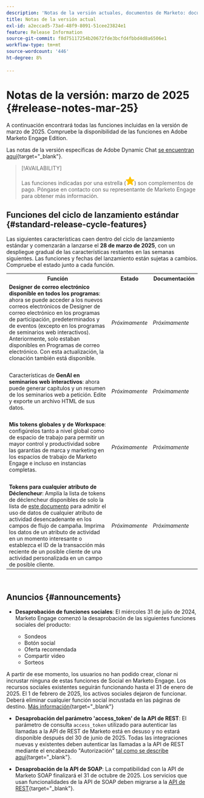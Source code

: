 ```yaml
---
description: 'Notas de la versión actuales, documentos de Marketo: documentación del producto'
title: Notas de la versión actual
exl-id: a2eccad5-73ad-48f9-8091-51cee23824e1
feature: Release Information
source-git-commit: f8d75117254b20672fde3bcfd4fbbd4d8a6506e1
workflow-type: tm+mt
source-wordcount: '446'
ht-degree: 8%

---
```


# Notas de la versión: marzo de 2025 {#release-notes-mar-25}

A continuación encontrará todas las funciones incluidas en la versión de marzo de 2025. Compruebe la disponibilidad de las funciones en Adobe Marketo Engage Edition.

Las notas de la versión específicas de Adobe Dynamic Chat [ se encuentran aquí](/help/marketo/release-notes/dynamic-chat.md){target="_blank"}.

>[!AVAILABILITY]
>
>Las funciones indicadas por una estrella (![star](assets/yellow-star.png)) son complementos de pago. Póngase en contacto con su representante de Marketo Engage para obtener más información.

## Funciones del ciclo de lanzamiento estándar {#standard-release-cycle-features}

Las siguientes características caen dentro del ciclo de lanzamiento estándar y comenzarán a lanzarse el **28 de marzo de 2025**, con un despliegue gradual de las características restantes en las semanas siguientes. Las funciones y fechas del lanzamiento están sujetas a cambios. Compruebe el estado junto a cada función.

<table style="table-layout:auto"> 
 <tbody> 
  <tr> 
   <th style="width:65%">Función</th> 
   <th style="width:10%">Estado</th>
   <th style="width:25%">Documentación</th>
  </tr>
    <tr> 
   <td><strong>Designer de correo electrónico disponible en todos los programas</strong>: ahora se puede acceder a los nuevos correos electrónicos de Designer de correo electrónico en los programas de participación, predeterminados y de eventos (excepto en los programas de seminarios web interactivos). Anteriormente, solo estaban disponibles en Programas de correo electrónico. Con esta actualización, la clonación también está disponible.</td>
   <td><i>Próximamente</i></td>
   <td><i>Próximamente</i></td>
  </tr>
  <tr> 
   <td> </td> 
   <td> </td>
   <td> </td>
  </tr>
  <tr> 
   <td>Características de <strong>GenAI en seminarios web interactivos</strong>: ahora puede generar capítulos y un resumen de los seminarios web a petición. Edite y exporte un archivo HTML de sus datos.</td>
   <td><i>Próximamente</i></td>
   <td><i>Próximamente</i></td>
  </tr>
  <tr> 
   <td> </td> 
   <td> </td>
   <td> </td>
  </tr>
  <tr> 
   <td><strong>Mis tokens globales y de Workspace</strong>: configúrelos tanto a nivel global como de espacio de trabajo para permitir un mayor control y productividad sobre las garantías de marca y marketing en los espacios de trabajo de Marketo Engage e incluso en instancias completas.</td> 
   <td><i>Próximamente</i></td>
   <td><i>Próximamente</i></td>
  </tr>
  <tr> 
   <td> </td> 
   <td> </td>
   <td> </td>
  </tr>
  <tr> 
   <td><strong>Tokens para cualquier atributo de Déclencheur</strong>: Amplía la lista de tokens de déclencheur disponibles de solo la lista de <a href="https://experienceleague.adobe.com/en/docs/marketo/using/product-docs/marketo-sales-insight/msi-for-salesforce/features/tabs-in-the-msi-panel/interesting-moments/trigger-tokens-for-interesting-moments" target="_blank">este documento</a> para admitir el uso de datos de cualquier atributo de actividad desencadenante en los campos de flujo de campaña. Imprima los datos de un atributo de actividad en un momento interesante o establezca el ID de la transacción más reciente de un posible cliente de una actividad personalizada en un campo de posible cliente.</td> 
   <td><i>Próximamente</i></td>
   <td><i>Próximamente</i></td>
  </tr>
 </tbody> 
</table>
<br/>

## Anuncios {#announcements}

* **Desaprobación de funciones sociales**: El miércoles 31 de julio de 2024, Marketo Engage comenzó la desaprobación de las siguientes funciones sociales del producto:

   * Sondeos
   * Botón social
   * Oferta recomendada
   * Compartir video
   * Sorteos

A partir de ese momento, los usuarios no han podido crear, clonar ni incrustar ninguna de estas funciones de Social en Marketo Engage. Los recursos sociales existentes seguirán funcionando hasta el 31 de enero de 2025. El 1 de febrero de 2025, los activos sociales dejaron de funcionar. Deberá eliminar cualquier función social incrustada en las páginas de destino. [Más información](https://nation.marketo.com/t5/employee-blogs/marketo-engage-social-features-deprecation/ba-p/351977){target="_blank"}

* **Desaprobación del parámetro &#39;access_token&#39; de la API de REST**: El parámetro de consulta `access_token` utilizado para autenticar las llamadas a la API de REST de Marketo está en desuso y no estará disponible después del 30 de junio de 2025. Todas las integraciones nuevas y existentes deben autenticar las llamadas a la API de REST mediante el encabezado &quot;Autorización&quot; [tal como se describe aquí](https://experienceleague.adobe.com/en/docs/marketo-developer/marketo/rest/authentication){target="_blank"}.

* **Desaprobación de la API de SOAP**: La compatibilidad con la API de Marketo SOAP finalizará el 31 de octubre de 2025. Los servicios que usan funcionalidades de la API de SOAP deben migrarse a la [API de REST](https://experienceleague.adobe.com/en/docs/marketo-developer/marketo/rest/rest-api){target="_blank"}.

